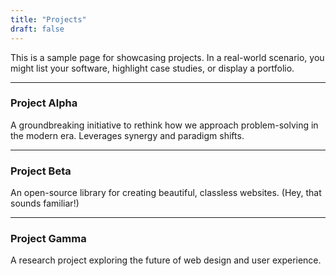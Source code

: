 ```yaml
---
title: "Projects"
draft: false
---
```


This is a sample page for showcasing projects. In a real-world scenario, you might list your software, highlight case studies, or display a portfolio.

---

### Project Alpha
A groundbreaking initiative to rethink how we approach problem-solving in the modern era. Leverages synergy and paradigm shifts.

---

### Project Beta
An open-source library for creating beautiful, classless websites. (Hey, that sounds familiar!)

---

### Project Gamma
A research project exploring the future of web design and user experience.
